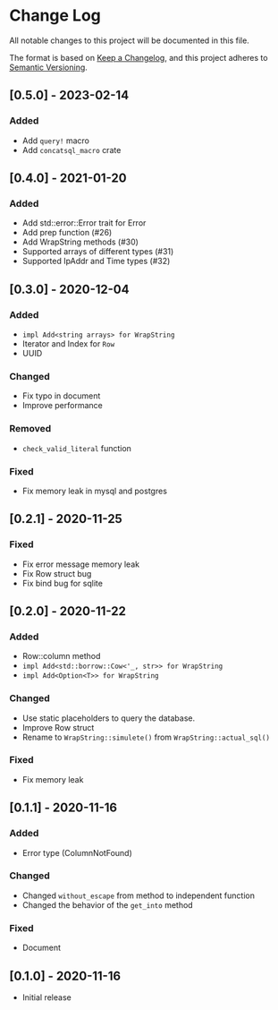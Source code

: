 # Change Log
All notable changes to this project will be documented in this file.

The format is based on [Keep a Changelog](https://keepachangelog.com/en/1.0.0/),
and this project adheres to [Semantic Versioning](https://semver.org/spec/v2.0.0.html).

## [0.5.0] - 2023-02-14
### Added
- Add `query!` macro
- Add `concatsql_macro` crate

## [0.4.0] - 2021-01-20
### Added
- Add std::error::Error trait for Error
- Add prep function (#26)
- Add WrapString methods (#30)
- Supported arrays of different types (#31)
- Supported IpAddr and Time types (#32)

## [0.3.0] - 2020-12-04
### Added
- `impl Add<string arrays> for WrapString`
- Iterator and Index for `Row`
- UUID

### Changed
- Fix typo in document
- Improve performance

### Removed
- `check_valid_literal` function

### Fixed
- Fix memory leak in mysql and postgres

## [0.2.1] - 2020-11-25
### Fixed
- Fix error message memory leak
- Fix Row struct bug
- Fix bind bug for sqlite

## [0.2.0] - 2020-11-22
### Added
- Row::column method
- `impl Add<std::borrow::Cow<'_, str>> for WrapString`
- `impl Add<Option<T>> for WrapString`

### Changed
- Use static placeholders to query the database.
- Improve Row struct
- Rename to `WrapString::simulete()` from `WrapString::actual_sql()`

### Fixed
- Fix memory leak

## [0.1.1] - 2020-11-16
### Added
- Error type (ColumnNotFound)

### Changed
- Changed `without_escape` from method to independent function
- Changed the behavior of the `get_into` method

### Fixed
- Document

## [0.1.0] - 2020-11-16
- Initial release


